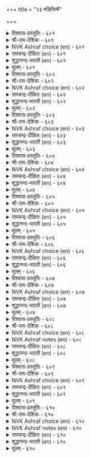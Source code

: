+++
title = "२३ मडियिन्मै"

+++


<details><summary>विश्वास-प्रस्तुतिः - ६०१</summary>

कुडियॆन्नुम् कुण्ड्रा विळक्कम् मडियॆन्नुम्  
मासूर माय्न्दु कॆडुम्।       ६०१
</details>

<details><summary>श्री-राम-देशिकः - ६०१</summary>

अधिकारः ६१. आलस्याभावः  
कुलदीपं प्रभायुक्तमालस्याभिहिन्त तमः ।  
क्रमेण समभिव्याप्य शमयेत् प्रभया विना ॥ ६०१॥
</details>

<details><summary>NVK Ashraf choice (en) - ६०१</summary>

०६०१
The eternal flame of a family vanishes
When eclipsed by that dark cloud called laziness.
(Satguru Subramuniyaswami)
</details>

<details><summary>रामचन्द्र-दीक्षितः (en) - ६०१</summary>

601\. kuṭi eṉṉum kuṉṟā viḷakkam, maṭi eṉṉum  
mācu ūra, māyntu keṭum.

601\. If sloth extends its darkness it will extinguish the lustrous lamp of one’s family.  
</details>

<details><summary>शुद्धानन्द-भारती (en) - ६०१</summary>

1\. குடியென்னும் குன்றா விளக்கம் மடியென்னும்  
மாசூர மாய்ந்து கெடும்.  
Quenchless lamp of ancestry goes  
When foul idleness encloses.        601  
</details>

<details><summary>मूलम् - ६०१</summary>

कुडियॆन्नुम् कुण्ड्रा विळक्कम् मडियॆन्नुम्  
मासूर माय्न्दु कॆडुम्।       ६०१
</details>

<details><summary>विश्वास-प्रस्तुतिः - ६०२</summary>

मडियै मडिया ऒऴुगल् कुडियैक्  
कुडियाग वेण्डु पवर्।       ६०२
</details>

<details><summary>श्री-राम-देशिकः - ६०२</summary>

आलस्यवशमापन्नो यः प्रयत्नविवर्जितः ।  
कुलगौरवहानिः स्याद् दोषाः स्युस्तस्य जीविते ॥ ६०२॥
</details>

<details><summary>NVK Ashraf choice (en) - ६०२</summary>

०६०२
Sloth is dismissed as sloth by those
Who wish to retain their family repute.
(N.V.K. Ashraf)
</details>

<details><summary>रामचन्द्र-दीक्षितः (en) - ६०२</summary>

602\. maṭiyai maṭiyā oḻukal-kuṭiyaik  
kuṭiyāka vēṇṭupavar!.

602\. Those who wish the esteem of their family should never encourage sloth.  
</details>

<details><summary>शुद्धानन्द-भारती (en) - ६०२</summary>

2\. மடியை மடியா ஒழுகல் குடியைக்  
குடியாக வேண்டு பவர்.  
To make your home an ideal home  
Loath sloth as sloth; refuse it room.        602  
</details>

<details><summary>मूलम् - ६०२</summary>

मडियै मडिया ऒऴुगल् कुडियैक्  
कुडियाग वेण्डु पवर्।       ६०२
</details>

<details><summary>विश्वास-प्रस्तुतिः - ६०३</summary>

मडिमडिक् कॊण्डॊऴुगुम् पेदै पिऱन्द  
कुडिमडियुम् तन्निनुम् मुन्दु।       ६०३
</details>

<details><summary>श्री-राम-देशिकः - ६०३</summary>

अनर्थकरमालस्यं जडो यः कुरुते वशे ।  
तन्नाशात्पूर्वमेवास्य कुलं विलयमाप्नुयात् ॥ ६०३॥
</details>

<details><summary>NVK Ashraf choice (en) - ६०३</summary>

०६०३
A fool, who holds on to sloth,
Will ruin his household before he gets ruined.
(N.V.K. Ashraf)
</details>

<details><summary>रामचन्द्र-दीक्षितः (en) - ६०३</summary>

603\. maṭi maṭik koṇṭu oḻukum pētai piṟanta  
kuṭi maṭiyum, taṉṉiṉum muntu.

603\. The family of the fool who hugs sloth in his own lap fades away before him.  
</details>

<details><summary>शुद्धानन्द-भारती (en) - ६०३</summary>

3\. மடிமடிக் கொண்டொழுகும் பேதை பிறந்த  
குடிமடியும் தன்னினும் முந்து.  
The fool who fosters sluggishness  
Before he dies ruins his house.        603  
</details>

<details><summary>मूलम् - ६०३</summary>

मडिमडिक् कॊण्डॊऴुगुम् पेदै पिऱन्द  
कुडिमडियुम् तन्निनुम् मुन्दु।       ६०३
</details>

<details><summary>विश्वास-प्रस्तुतिः - ६०४</summary>

कुडिमडिन्दु कुट्रम् पॆरुगुम् मडिमडिन्दु  
माण्ड उञट्रि लवर्क्कु।       ६०४
</details>

<details><summary>श्री-राम-देशिकः - ६०४</summary>

यो वाऽऽलस्यगुणाविष्टः शुद्धयत्नविवर्जितः ।  
तस्य दोषाः सम्भवन्ति लीयते च कुलोन्नतिः ॥ ६०४॥
</details>

<details><summary>NVK Ashraf choice (en) - ६०४</summary>

०६०४
The society that broods in sloth without striving,
Decays and steeps in crime. *
(J. Narayanaswamy)
</details>

<details><summary>रामचन्द्र-दीक्षितः (en) - ६०४</summary>

604\. kuṭi maṭintu, kuṟṟam perukum-maṭi maṭintu,  
māṇṭa uñaṟṟu ilavarkku.

604\. Faults will be many among those who are devoid of exertion and will result in the ruin of their families.  
</details>

<details><summary>शुद्धानन्द-भारती (en) - ६०४</summary>

4\. குடிமடிந்து குற்றம் பெருகும் மடிமடிந்து  
மாண்ட உஞற்றில வர்க்கு.  
Who strive not high, sunk deep in sloth  
Ruin their house by evil growth.        604  
</details>

<details><summary>मूलम् - ६०४</summary>

कुडिमडिन्दु कुट्रम् पॆरुगुम् मडिमडिन्दु  
माण्ड उञट्रि लवर्क्कु।       ६०४
</details>

<details><summary>विश्वास-प्रस्तुतिः - ६०५</summary>

नॆडुनीर् मऱवि मडिदुयिल् नान्गुम्  
कॆडुनीरार् कामक् कलन्।       ६०५
</details>

<details><summary>श्री-राम-देशिकः - ६०५</summary>

दीर्घनिद्रादीर्घसूत्रविस्मृत्यालस्यसंयुताः ।  
नौकां मग्नोन्मुखां प्राप्ता इव नश्यन्ति ते ध्रुवम् ॥ ६०५॥
</details>

<details><summary>NVK Ashraf choice (en) - ६०५</summary>

०६०५
The pleasure-junks of destruction are four:
Procrastination, forgetfulness, sloth and sleep.
(P.S. Sundaram)
</details>

<details><summary>रामचन्द्र-दीक्षितः (en) - ६०५</summary>

605\. neṭu nīr, maṟavi, maṭi, tuyil, nāṉkum  
keṭum nīrār kāmak kalaṉ.

605\. Procrastination, carelessness, sluggardliness and sleep are the four boats fondly entered into by those who go to ruin.  
</details>

<details><summary>शुद्धानन्द-भारती (en) - ६०५</summary>

5\. நெடுநீர் மறவி மடிதுயில் நான்கும்  
கெடுநீரார் காமக் கலன்.  
To lag, forget, idle and doze  
These four are pleasure boats of loss.        605  
</details>

<details><summary>मूलम् - ६०५</summary>

नॆडुनीर् मऱवि मडिदुयिल् नान्गुम्  
कॆडुनीरार् कामक् कलन्।       ६०५
</details>

<details><summary>विश्वास-प्रस्तुतिः - ६०६</summary>

पडियुडैयार् पट्रमैन्दक् कण्णुम् मडियुडैयार्  
माण्बयन् ऎय्दल् अरिदु।       ६०६
</details>

<details><summary>श्री-राम-देशिकः - ६०६</summary>

स्वयं मैत्री भवतु वा महद्भिः चक्रवर्तिभिः ।  
न कोऽपि लाभस्तेन स्यात् आलस्यगुणवान् यदि ॥ ६०६॥
</details>

<details><summary>NVK Ashraf choice (en) - ६०६</summary>

०६०६
Seldom do men possessed by sloth achieve anything great
Even if they possess worldly wealth. *
(Satguru Subramuniyaswami)
</details>

<details><summary>रामचन्द्र-दीक्षितः (en) - ६०६</summary>

606\. paṭi uṭaiyār paṟṟu amaintakkaṇṇum, maṭi uṭaiyār  
māṇ payaṉ eytal aritu.

606\. Even when the wealth of the rulers of all earth is within his reach, the slothful will hardly derive any great benefit from it.  
</details>

<details><summary>शुद्धानन्द-भारती (en) - ६०६</summary>

6\. படியுடையார் பற்றமைந்தக் கண்ணும் மடியுடையார்  
மாண்பயன் எய்தல் அரிது.  
With all the wealth of lords of earth  
The slothful gain nothing of worth.        606  
</details>

<details><summary>मूलम् - ६०६</summary>

पडियुडैयार् पट्रमैन्दक् कण्णुम् मडियुडैयार्  
माण्बयन् ऎय्दल् अरिदु।       ६०६
</details>

<details><summary>विश्वास-प्रस्तुतिः - ६०७</summary>

इडिबुरिन्दु ऎळ्ळुञ् जॊल् केट्पर् मडिबुरिन्दु  
माण्ड उञट्रि लवर्।       ६०७
</details>

<details><summary>श्री-राम-देशिकः - ६०७</summary>

विशेषयत्नरहिताः कार्येष्वालस्यभाग्जनाः ।  
क्रूरवाक्यैर्विनिन्द्यास्ते भवन्ति सुहृदां पुरः ॥ ६०७॥
</details>

<details><summary>NVK Ashraf choice (en) - ६०७</summary>

०६०७
The lazy ones, inept in noble exertion,
Must endure scolding and scorn. *
(Satguru Subramuniyaswami)
</details>

<details><summary>रामचन्द्र-दीक्षितः (en) - ६०७</summary>

607\. iṭipurintu, eḷḷum col kēṭpar-maṭipurintu  
māṇṭa uñaṟṟu ilavar.

607\. Lovers of idleness with no praiseworthy exertion will be the butt of disgrace and will receive words of rebuke.  
</details>

<details><summary>शुद्धानन्द-भारती (en) - ६०७</summary>

7\. இடிபுரிந்து எள்ளுஞ்சொல் கேட்பர் மடிபுரிந்து  
மாண்ட உஞற்றி லவர்.  
The slothful lacking noble deeds  
Subject themselves to scornful words.        607  
</details>

<details><summary>मूलम् - ६०७</summary>

इडिबुरिन्दु ऎळ्ळुञ् जॊल् केट्पर् मडिबुरिन्दु  
माण्ड उञट्रि लवर्।       ६०७
</details>

<details><summary>विश्वास-प्रस्तुतिः - ६०८</summary>

मडिमै कुडिमैक्कण् तङ्गिन्दन् ऒन्नार्क्कु  
अडिमै पुगुत्ति विडुम्।       ६०८
</details>

<details><summary>श्री-राम-देशिकः - ६०८</summary>

आलस्याभिहितो दोषः सत्कुले जनुषं नरम् ।  
यद्याप्नोति झाडित्येषः शत्रूणां वशमानयेत् ॥ ६०८॥
</details>

<details><summary>NVK Ashraf choice (en) - ६०८</summary>

०६०८
If sloth inhabits a family,
The family will soon be enslaved to its foes. *
(V.V.S. Aiyar)
</details>

<details><summary>NVK Ashraf notes (en) - ६०८</summary>

६०८. Ahort crisp translations, but not close to original: "Sloth enslaves a house to its enemies" - (P.S. Sundaram)
</details>

<details><summary>रामचन्द्र-दीक्षितः (en) - ६०८</summary>

608\. maṭimai kuṭimaikkaṇ taṅkiṉ, taṉ oṉṉārkku  
aṭimai pukuttiviṭum.

608\. If sloth comes to stay in one’s family, it will make one the slave of one’s enemies.  
</details>

<details><summary>शुद्धानन्द-भारती (en) - ६०८</summary>

8\. மடிமை குடிமைக்கண் தங்கின்தன் ஒன்னார்க்கு  
அடிமை புகுத்தி விடும்.  
If sloth invades a noble house  
It will become a slave of foes.        608  
</details>

<details><summary>मूलम् - ६०८</summary>

मडिमै कुडिमैक्कण् तङ्गिन्दन् ऒन्नार्क्कु  
अडिमै पुगुत्ति विडुम्।       ६०८
</details>

<details><summary>विश्वास-प्रस्तुतिः - ६०९</summary>

कुडियाण्मै युळ्वन्द कुट्रम् ऒरुवन्  
मडियाण्मै माट्रक् कॆडुम्।       ६०९
</details>

<details><summary>श्री-राम-देशिकः - ६०९</summary>

कुलीनत्वं पौरुषं च तस्य स्याद्दोषवर्जितम् ।  
आलस्यरूपदोषेण यो भवेन्न वशीकृतः ॥ ६०९॥
</details>

<details><summary>NVK Ashraf choice (en) - ६०९</summary>

०६०९
Even inherent flaws in a family can be overcome
By getting rid of indolence.
(N.V.K. Ashraf)
</details>

<details><summary>रामचन्द्र-दीक्षितः (en) - ६०९</summary>

609\. kuṭi, āṇmaiyuḷ vanta kuṟṟam, oruvaṉ  
maṭi āṇmai māṟṟa, keṭum.

609\. By conquering sloth, one can wipe out the reproach that has come over one’s family.  
</details>

<details><summary>शुद्धानन्द-भारती (en) - ६०९</summary>

9\. குடியாண்மை யுள்வந்த குற்றம் ஒருவன்  
மடியாண்மை மாற்றக் கெடும்.  
The blots on race and rule shall cease  
When one from sloth gets his release.        609  
</details>

<details><summary>मूलम् - ६०९</summary>

कुडियाण्मै युळ्वन्द कुट्रम् ऒरुवन्  
मडियाण्मै माट्रक् कॆडुम्।       ६०९
</details>

<details><summary>विश्वास-प्रस्तुतिः - ६१०</summary>

मडियिला मन्नवन् ऎय्दुम् अडियळन्दान्  
ताअय तॆल्लाम् ऒरुङ्गु।       ६१०
</details>

<details><summary>श्री-राम-देशिकः - ६१०</summary>

विष्णुस्त्रिविक्रमो भूत्वा मितवान् यज्जगत्त्रयम् ।  
विन्देत् तज्जगत्सर्वमालस्यरहितो नृपः ॥ ६१०॥
</details>

<details><summary>NVK Ashraf choice (en) - ६१०</summary>

०६१०
A king freed of sloth can get at once
All that the Lord had measured by his feet. *
(P.S. Sundaram), (K. Krishnaswamy & Vijaya Ramkumar)
</details>

<details><summary>NVK Ashraf notes (en) - ६१०</summary>

६१०. The word "अडि अळन्दान्" [who measured by his feet] refers to the belief that Lord Vishnu's measured the whole universe in three strides.
</details>

<details><summary>रामचन्द्र-दीक्षितः (en) - ६१०</summary>

610\. maṭi ilā maṉṉavaṉ eytum-aṭi aḷantāṉ  
tāayatu ellām oruṅku.

610\. All the universe once measured by God will be with the king of no sloth.  
</details>

<details><summary>शुद्धानन्द-भारती (en) - ६१०</summary>

10\. மடியிலா மன்னவன் எய்தும் அடியளந்தான்  
தாஅய தெல்லாம் ஒருங்கு.  
The slothless king shall gain en masse  
*All regions trod by Lord apace.        610  
</details>

<details><summary>मूलम् - ६१०</summary>

मडियिला मन्नवन् ऎय्दुम् अडियळन्दान्  
ताअय तॆल्लाम् ऒरुङ्गु।       ६१०
</details>

